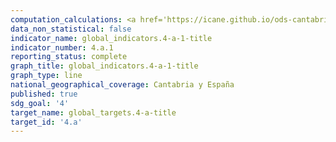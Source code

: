 ```yaml
---
computation_calculations: <a href='https://icane.github.io/ods-cantabria/assets/pdf/4.a.1.a.pdf' target='_blank'>Proporción de centros educativos no universitarios con acceso a electricidad</a><br><a href='https://icane.github.io/ods-cantabria/assets/pdf/4.a.1.b.pdf' target='_blank'>Proporción de aulas habituales de clase con conexión a Internet en centros educativos no universitarios</a><br><a href='https://icane.github.io/ods-cantabria/assets/pdf/4.a.1.e.pdf' target='_blank'>Proporción de centros educativos no universitarios con acceso a suministro básico de agua potable</a><br><a href='https://icane.github.io/ods-cantabria/assets/pdf/4.a.1.f.pdf' target='_blank'>Proporción de centros educativos no universitarios con acceso a instalaciones de saneamiento básicas separadas por sexo</a><br><a href='https://icane.github.io/ods-cantabria/assets/pdf/4.a.1.g.pdf' target='_blank'>Proporción de centros educativos no universitarios con acceso a instalaciones básicas para el lavado de manos</a>
data_non_statistical: false
indicator_name: global_indicators.4-a-1-title
indicator_number: 4.a.1
reporting_status: complete
graph_title: global_indicators.4-a-1-title
graph_type: line
national_geographical_coverage: Cantabria y España
published: true
sdg_goal: '4'
target_name: global_targets.4-a-title
target_id: '4.a'
---
```

